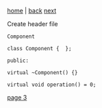 [home](./page01.md) | [back](./page01.md) [next](./page03.md)

Create header file
```
Component
```

```
class Component {  };
```

```
public:
```

```
virtual ~Component() {}
```

```
virtual void operation() = 0;
```



[page 3](./page03.md)
